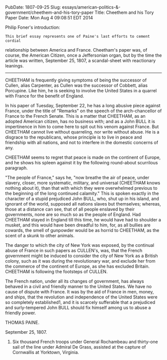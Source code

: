 PubDate: 1807-09-25
Slug: essays/american-politics-&-government/cheethem-and-his-tory-paper
Title: Cheethem and his Tory Paper
Date: Mon Aug  4 09:08:51 EDT 2014

   Philip Foner's introduction:

    This brief essay represents one of Paine's last efforts to cement cordial
   relationship between America and France. Cheetham's paper was, of course,
   the American Citizen, once a Jeffersonian organ, but by the time the
   article was written, September 25, 1807, a scandal-sheet with reactionary
   leanings.

   ***

   CHEETHAM is frequently giving symptoms of being the successor of Cullen,
   alias Carpenter, as Cullen was the successor of Cobbett, alias Porcupine.
   Like him, he is seeking to involve the United States in a quarrel with
   France for the benefit of England.

   In his paper of Tuesday, September 22, he has a long abusive piece against
   France, under the title of "Remarks" on the speech of the arch-chancellor
   of France to the French Senate. This is a matter that CHEETHAM, as an
   adopted American citizen, has no business with; and as a John BULL it is
   impertinence in him to come here to spit out his venom against France. But
   CHEETHAM cannot live without quarreling, nor write without abuse. He is a
   disgrace to the republicans, whose principle is to live in peace and
   friendship with all nations, and not to interfere in the domestic concerns
   of any.

   CHEETHAM seems to regret that peace is made on the continent of Europe,
   and he shows his spleen against it by the following round-about scurrilous
   paragraph.

   "The people of France," says he, "now breathe the air of peace, under
   slavery, closer, more systematic, military, and universal (CHEETHAM knows
   nothing about it), than that with which they were overwhelmed previous to
   the beginning of the long continued calamity." This is spoken exactly in
   the character of a stupid prejudiced John BULL, who, shut up in his
   island, and ignorant of the world, supposed all nations slaves but
   themselves; whereas, those at a distance can see, that of all people
   enslaved by their governments, none are so much so as the people of
   England. Had CHEETHAM stayed in England till this time, he would have had
   to shoulder a musket, and this would have been dreadful to him, for, as
   all bullies are cowards, the smell of gunpowder would be as horrid to
   CHEETHAM, as the scent of a skunk to other animals.

   The danger to which the city of New York was exposed, by the continual
   abuse of France in such papers as CULLEN's, was, that the French
   government might be induced to consider the city of New York as a British
   colony, such as it was during the revolutionary war, and exclude her from
   the commerce of the continent of Europe, as she has excluded Britain.
   CHEETHAM is following the footsteps of CULLEN.

   The French nation, under all its changes of government, has always behaved
   in a civil and friendly manner to the United States. We have no cause of
   dispute with France. It was by the aid of France in men, money, and ships,
   that the revolution and independence of the United States were so
   completely established1, and it is scarcely sufferable that a prejudiced
   and surly-tempered John BULL should fix himself among us to abuse a
   friendly power.

   THOMAS PAINE.

   September 25, 1807.

   1. Six thousand French troops under General Rochambeau and thirty-one sail
   of the line under Admiral De Grass, assisted at the capture of Cornwallis
   at Yorktown, Virginia.

    
